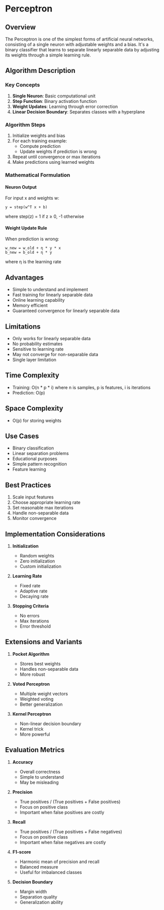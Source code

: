 # Perceptron

## Overview
The Perceptron is one of the simplest forms of artificial neural networks, consisting of a single neuron with adjustable weights and a bias. It's a binary classifier that learns to separate linearly separable data by adjusting its weights through a simple learning rule.

## Algorithm Description

### Key Concepts
1. **Single Neuron**: Basic computational unit
2. **Step Function**: Binary activation function
3. **Weight Updates**: Learning through error correction
4. **Linear Decision Boundary**: Separates classes with a hyperplane

### Algorithm Steps
1. Initialize weights and bias
2. For each training example:
   - Compute prediction
   - Update weights if prediction is wrong
3. Repeat until convergence or max iterations
4. Make predictions using learned weights

### Mathematical Formulation

#### Neuron Output
For input x and weights w:
```
y = step(w^T x + b)
```
where step(z) = 1 if z ≥ 0, -1 otherwise

#### Weight Update Rule
When prediction is wrong:
```
w_new = w_old + η * y * x
b_new = b_old + η * y
```
where η is the learning rate

## Advantages
- Simple to understand and implement
- Fast training for linearly separable data
- Online learning capability
- Memory efficient
- Guaranteed convergence for linearly separable data

## Limitations
- Only works for linearly separable data
- No probability estimates
- Sensitive to learning rate
- May not converge for non-separable data
- Single layer limitation

## Time Complexity
- Training: O(n * p * i) where n is samples, p is features, i is iterations
- Prediction: O(p)

## Space Complexity
- O(p) for storing weights

## Use Cases
- Binary classification
- Linear separation problems
- Educational purposes
- Simple pattern recognition
- Feature learning

## Best Practices
1. Scale input features
2. Choose appropriate learning rate
3. Set reasonable max iterations
4. Handle non-separable data
5. Monitor convergence

## Implementation Considerations
1. **Initialization**
   - Random weights
   - Zero initialization
   - Custom initialization

2. **Learning Rate**
   - Fixed rate
   - Adaptive rate
   - Decaying rate

3. **Stopping Criteria**
   - No errors
   - Max iterations
   - Error threshold

## Extensions and Variants
1. **Pocket Algorithm**
   - Stores best weights
   - Handles non-separable data
   - More robust

2. **Voted Perceptron**
   - Multiple weight vectors
   - Weighted voting
   - Better generalization

3. **Kernel Perceptron**
   - Non-linear decision boundary
   - Kernel trick
   - More powerful

## Evaluation Metrics
1. **Accuracy**
   - Overall correctness
   - Simple to understand
   - May be misleading

2. **Precision**
   - True positives / (True positives + False positives)
   - Focus on positive class
   - Important when false positives are costly

3. **Recall**
   - True positives / (True positives + False negatives)
   - Focus on positive class
   - Important when false negatives are costly

4. **F1-score**
   - Harmonic mean of precision and recall
   - Balanced measure
   - Useful for imbalanced classes

5. **Decision Boundary**
   - Margin width
   - Separation quality
   - Generalization ability 